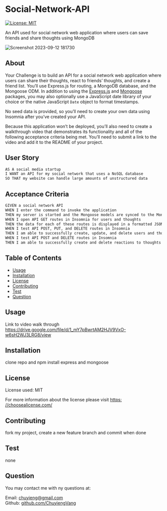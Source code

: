 # Social-Network-API

[![License: MIT](https://img.shields.io/badge/License-MIT-yellow.svg)](https://opensource.org/licenses/MIT)

An API used for social network web application where users can save friends and share thoughts using MongoDB

![Screenshot 2023-09-12 181730](https://github.com/ChuyiengVang/Tech-Blog/assets/124082784/aeaefcaa-8845-4794-8ea6-541bd06bd157)

## About

Your Challenge is to build an API for a social network web application where users can share their thoughts, react to friends’ thoughts, and create a friend list. You’ll use Express.js for routing, a MongoDB database, and the Mongoose ODM. In addition to using the [Express.js](https://www.npmjs.com/package/express) and [Mongoose](https://www.npmjs.com/package/mongoose) packages, you may also optionally use a JavaScript date library of your choice or the native JavaScript `Date` object to format timestamps.

No seed data is provided, so you’ll need to create your own data using Insomnia after you’ve created your API.

Because this application won’t be deployed, you’ll also need to create a walkthrough video that demonstrates its functionality and all of the following acceptance criteria being met. You’ll need to submit a link to the video and add it to the README of your project.

## User Story

```md
AS A social media startup
I WANT an API for my social network that uses a NoSQL database
SO THAT my website can handle large amounts of unstructured data
```

## Acceptance Criteria

```md
GIVEN a social network API
WHEN I enter the command to invoke the application
THEN my server is started and the Mongoose models are synced to the MongoDB database
WHEN I open API GET routes in Insomnia for users and thoughts
THEN the data for each of these routes is displayed in a formatted JSON
WHEN I test API POST, PUT, and DELETE routes in Insomnia
THEN I am able to successfully create, update, and delete users and thoughts in my database
WHEN I test API POST and DELETE routes in Insomnia
THEN I am able to successfully create and delete reactions to thoughts and add and remove friends to a user’s friend list
```

  ## Table of Contents
  
  * [Usage](#usage)
  * [Installation](#installation)
  * [License](#license)
  * [Contributing](#contributing)
  * [Test](#test)
  * [Question](#question)

  ## Usage

  Link to video walk through
  https://drive.google.com/file/d/1_mY7pBwrtAM2HJV9VxO-w6sH2WJ3LRG8/view
   
  ## Installation

  clone repo and npm install express and mongoose
  ## License

  License used: MIT

  For more information about the license please visit [https: //choosealicense.com/](https://choosealicense.com/)
  
  ## Contributing
  
  fork my project, create a new feature branch and commit when done
  
  ## Test
  
  none
  
  ## Question

  You may contact me with ny questions at:
  
  Email: [chuyieng@gmail.com	](chuyieng@gmail.com	)<br>
  Github: [github.com/ChuyiengVang](https://github.com/ChuyiengVang)
